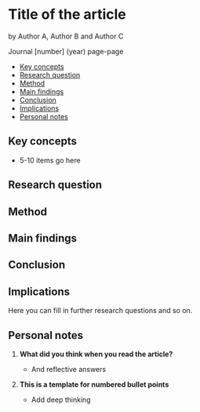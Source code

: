 # Title of the article
by Author A, Author B and Author C

Journal [number] (year) page-page

- [Key concepts](#key-concepts)
- [Research question](#research-question)
- [Method](#method)
- [Main findings](#executive-functions)
- [Conclusion](#conclusion)
- [Implications](#implications)
- [Personal notes](#personal-notes)

## Key concepts
- 5-10 items go here
  

## Research question


## Method


## Main findings


## Conclusion


## Implications

Here you can fill in further research questions and so on.

## Personal notes

1. **What did you think when you read the article?**
   - And reflective answers

2. **This is a template for numbered bullet points**
   - Add deep thinking
